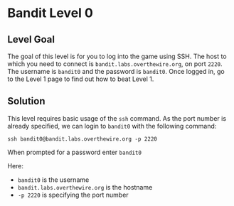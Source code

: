 # Bandit Level 0

## Level Goal
The goal of this level is for you to log into the game using SSH. The host to which you need to connect is `bandit.labs.overthewire.org`, on port `2220`. The username is `bandit0` and the password is `bandit0`. Once logged in, go to the Level 1 page to find out how to beat Level 1.

## Solution
This level requires basic usage of the `ssh` command. As the port number is already specified, we can login to `bandit0` with the following command:

```
ssh bandit0@bandit.labs.overthewire.org -p 2220
```
When prompted for a password enter `bandit0`

Here:
- `bandit0` is the username
- `bandit.labs.overthewire.org` is the hostname
- `-p 2220` is specifying the port number

